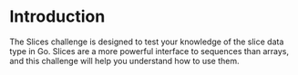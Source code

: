 # Introduction

The Slices challenge is designed to test your knowledge of the slice data type in Go. Slices are a more powerful interface to sequences than arrays, and this challenge will help you understand how to use them.
